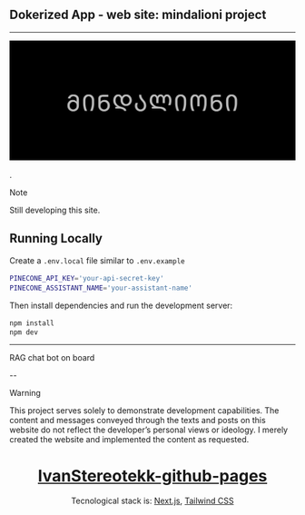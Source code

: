 ## Dokerized App - web site: mindalioni project

---
![preview](public/mndln.png)

.

> [!NOTE]
> Still developing this site.


## Running Locally

Create a `.env.local` file similar to `.env.example`

```bash  
PINECONE_API_KEY='your-api-secret-key'
PINECONE_ASSISTANT_NAME='your-assistant-name'

```

Then install dependencies and run the development server:
```sh-session
npm install
npm dev
```

---


RAG chat bot on board

--

> [!WARNING]
> This project serves solely to demonstrate development capabilities. 
> The content and messages conveyed through the texts and posts on this website do not reflect the developer’s personal views or ideology. 
> I merely created the website and implemented the content as requested.






<div align="center">
    <a href="https://ivanistereotekk.github.io/"><h1 align="center">IvanStereotekk-github-pages</h1></a>

Tecnological stack is: [Next.js](https://nextjs.org/), [Tailwind CSS](https://tailwindcss.com/)
</div>

<br/>
